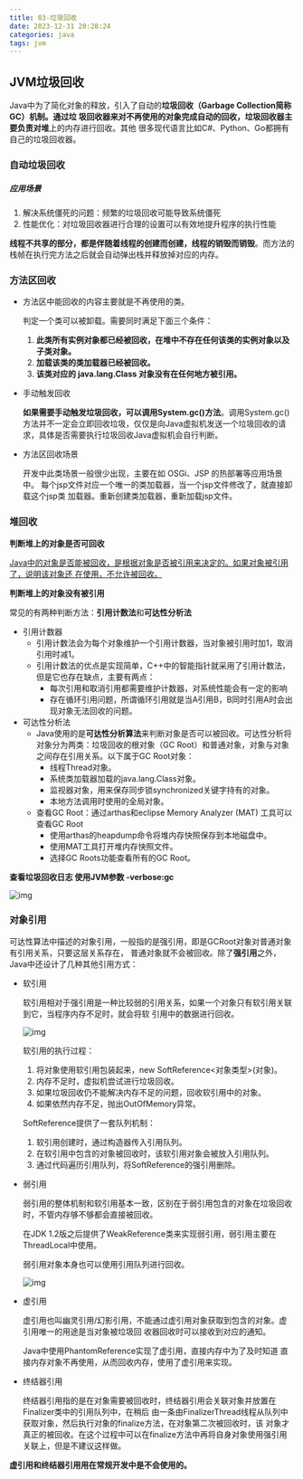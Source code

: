 ```yaml
---
title: 03-垃圾回收
date: 2023-12-31 20:28:24
categories: java
tags: jvm
---
```


## JVM垃圾回收

Java中为了简化对象的释放，引入了自动的**垃圾回收（Garbage Collection简称GC）**机制。通过垃 圾回收器来对不再使用的对象完成自动的回收，垃圾回收器主要负责对**堆**上的内存进行回收。其他 很多现代语言比如C#、Python、Go都拥有自己的垃圾回收器。



### 自动垃圾回收

##### 应用场景

1. 解决系统僵死的问题：频繁的垃圾回收可能导致系统僵死
2. 性能优化：对垃圾回收器进行合理的设置可以有效地提升程序的执行性能

**线程不共享的部分，都是伴随着线程的创建而创建，线程的销毁而销毁**。而方法的栈帧在执行完方法之后就会自动弹出栈并释放掉对应的内存。



### 方法区回收

* 方法区中能回收的内容主要就是不再使用的类。

  判定一个类可以被卸载。需要同时满足下面三个条件： 

  1. **此类所有实例对象都已经被回收，在堆中不存在任何该类的实例对象以及子类对象。**
  2. **加载该类的类加载器已经被回收。**
  3. **该类对应的 java.lang.Class 对象没有在任何地方被引用。**

* 手动触发回收

  **如果需要手动触发垃圾回收，可以调用System.gc()方法**。调用System.gc()方法并不一定会立即回收垃圾，仅仅是向Java虚拟机发送一个垃圾回收的请求，具体是否需要执行垃圾回收Java虚拟机会自行判断。
* 方法区回收场景

  开发中此类场景一般很少出现，主要在如 OSGi、JSP 的热部署等应用场景中。 每个jsp文件对应一个唯一的类加载器，当一个jsp文件修改了，就直接卸载这个jsp类 加载器。重新创建类加载器，重新加载jsp文件。



### 堆回收

**判断堆上的对象是否可回收** 

<u>Java中的对象是否能被回收，是根据对象是否被引用来决定的。如果对象被引用了，说明该对象还 在使用，不允许被回收。</u>

**判断堆上的对象没有被引用**

常见的有两种判断方法：**引用计数法**和**可达性分析法**

* 引用计数器
  * 引用计数法会为每个对象维护一个引用计数器，当对象被引用时加1，取消引用时减1。
  * 引用计数法的优点是实现简单，C++中的智能指针就采用了引用计数法，但是它也存在缺点，主要有两点： 
    * 每次引用和取消引用都需要维护计数器，对系统性能会有一定的影响 
    * 存在循环引用问题，所谓循环引用就是当A引用B，B同时引用A时会出现对象无法回收的问题。
* 可达性分析法
  * Java使用的是**可达性分析算法**来判断对象是否可以被回收。可达性分析将对象分为两类：垃圾回收的根对象（GC Root）和普通对象，对象与对象之间存在引用关系。以下属于GC Root对象：
    * 线程Thread对象。 
    * 系统类加载器加载的java.lang.Class对象。
    * 监视器对象，用来保存同步锁synchronized关键字持有的对象。
    * 本地方法调用时使用的全局对象。
  * 查看GC Root：通过arthas和eclipse Memory Analyzer (MAT) 工具可以查看GC Root
    * 使用arthas的heapdump命令将堆内存快照保存到本地磁盘中。
    * 使用MAT工具打开堆内存快照文件。
    * 选择GC Roots功能查看所有的GC Root。



**查看垃圾回收日志 使用JVM参数 -verbose:gc**

![img](垃圾回收日志.jpg)

### 对象引用

可达性算法中描述的对象引用，一般指的是强引用，即是GCRoot对象对普通对象有引用关系，只要这层关系存在， 普通对象就不会被回收。除了**强引用**之外，Java中还设计了几种其他引用方式：

* 软引用

  软引用相对于强引用是一种比较弱的引用关系，如果一个对象只有软引用关联到它，当程序内存不足时，就会将软 引用中的数据进行回收。

  ![img](软引用.jpg)

  软引用的执行过程：

  	1. 将对象使用软引用包装起来，new SoftReference<对象类型>(对象)。 
  	1. 内存不足时，虚拟机尝试进行垃圾回收。 
  	1. 如果垃圾回收仍不能解决内存不足的问题，回收软引用中的对象。 
  	1. 如果依然内存不足，抛出OutOfMemory异常。

  SoftReference提供了一套队列机制：

  	1. 软引用创建时，通过构造器传入引用队列。
  	1. 在软引用中包含的对象被回收时，该软引用对象会被放入引用队列。
  	1. 通过代码遍历引用队列，将SoftReference的强引用删除。

* 弱引用

  弱引用的整体机制和软引用基本一致，区别在于弱引用包含的对象在垃圾回收时，不管内存够不够都会直接被回收。

  在JDK 1.2版之后提供了WeakReference类来实现弱引用，弱引用主要在ThreadLocal中使用。

  弱引用对象本身也可以使用引用队列进行回收。

  ![img](弱引用.jpg)

* 虚引用

  虚引用也叫幽灵引用/幻影引用，不能通过虚引用对象获取到包含的对象。虚引用唯一的用途是当对象被垃圾回 收器回收时可以接收到对应的通知。

  Java中使用PhantomReference实现了虚引用，直接内存中为了及时知道 直接内存对象不再使用，从而回收内存，使用了虚引用来实现。

* 终结器引用

  终结器引用指的是在对象需要被回收时，终结器引用会关联对象并放置在Finalizer类中的引用队列中，在稍后 由一条由FinalizerThread线程从队列中获取对象，然后执行对象的finalize方法，在对象第二次被回收时，该 对象才真正的被回收。在这个过程中可以在finalize方法中再将自身对象使用强引用关联上，但是不建议这样做。

**虚引用和终结器引用用在常规开发中是不会使用的。**
